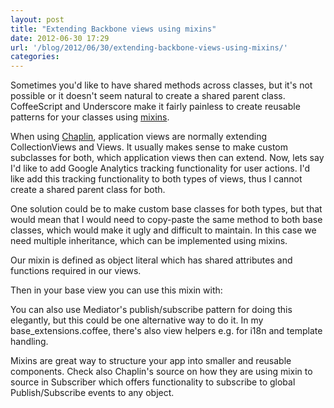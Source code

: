 ```yaml
---
layout: post
title: "Extending Backbone views using mixins"
date: 2012-06-30 17:29
url: '/blog/2012/06/30/extending-backbone-views-using-mixins/'
categories: 
---
```

Sometimes you'd like to have shared methods across classes, but it's not possible or it doesn't seem natural to create a shared parent class. CoffeeScript and Underscore make it fairly painless to create reusable patterns for your classes using [mixins](http://en.wikipedia.org/wiki/Mixin).   

When using [Chaplin](https://github.com/chaplinjs/chaplin), application views are normally extending CollectionViews and Views. It usually makes sense to make custom subclasses for both, which application views then can extend. Now, lets say I'd like to add Google Analytics tracking functionality for user actions. I'd like add this tracking functionality to both types of views, thus I cannot create a shared parent class for both. 

One solution could be to make custom base classes for both types, but that would mean that I would need to copy-paste the same method to both base classes, which would make it ugly and difficult to maintain. In this case we need multiple inheritance, which can be implemented using mixins.
<!-- more -->
Our mixin is defined as object literal which has shared attributes and functions required in our views.

<script src="https://gist.github.com/3023870.js"> </script>

Then in your base view you can use this mixin with:

<script src="https://gist.github.com/3023904.js"> </script>

You can also use Mediator's publish/subscribe pattern for doing this elegantly, but this could be one alternative way to do it. In my base_extensions.coffee, there's also view helpers e.g. for i18n and template handling.

Mixins are great way to structure your app into smaller and reusable components. Check also Chaplin's source on how they are using mixin to source in Subscriber which offers functionality to subscribe to global Publish/Subscribe events to any object.


